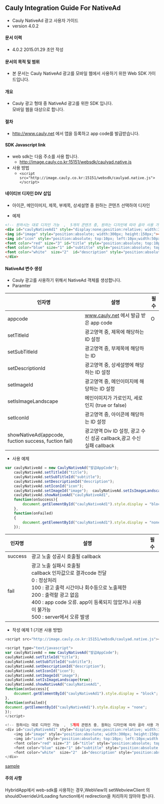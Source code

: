 ## Cauly Integration Guide For NativeAd

* Cauly NativeAd 광고 사용자 가이드
* version 4.0.2


#### 문서 이력
* 4.0.2 2015.01.29 초안 작성

#### 문서의 목적 및 범위
* 본 문서는 Cauly NativeAd 광고를 모바일 웹에서 사용하기 위한 Web SDK 가이드입니다. 

#### 개요
* Cauly 광고 형태 중 NativeAd 광고를 위한 SDK 입니다.<br/>모바일 웹을 대상으로 합니다.

#### 절차
* http://www.cauly.net 에서 앱을 등록하고 app code를 발급받습니다.


#### SDK Javascript link
+  web sdk는 다음 주소를 사용 합니다.
	-   http://image.cauly.co.kr:15151/websdk/caulyad.native.js
+  사용 방법
	- ```<script src="http://image.cauly.co.kr:15151/websdk/caulyad.native.js"></script>```

#### 네이티브 디자인 DIV 삽입
- 아이콘, 메인이미지, 제목, 부제목, 상세설명 중 원하는 콘텐츠 선택하여 디자인

- 예제
```html
<!-- 원하시는 대로 디자인 가능  ,  5개의 콘텐츠 중, 원하는 디자인에 따라 골라 사용 가능 -->
<div id="caulyNativeAd1" style="display:none;position:relative; width:300px; height:300px;">
<img id="image" style="position:absolute; width:300px; height:150px;"></img>
<img id="icon" style="position:absolute; top:10px; left:10px;width:50px; height:50px;"></img>
<font color="red" size="3" id="title" style="position:absolute; top:10px; left:100px;width:200px; height:50px;" ></font>
<font color="blue" size="1" id="subtitle" style="position:absolute; top:50px; left:100px;width:200px; height:50px;" ></font>
<font color="white"  size="2"  id="description" style="position:absolute; top:80px; left:100px;width:200px;"></font>
</div>
```
#### NativeAd 변수 생성
* Cauly 광고를 사용하기 위해서 NativeAd 객체를 생성합니다.
* Paramter

인자명|설명|필수
--- | --- | ---
appcode|www.cauly.net 에서 발급 받은 app code|O
setTitleId |광고영역 중, 제목에 해당하는 ID 설정|
setSubTitleId |광고영역 중, 부제목에 해당하는 ID|
setDescriptionId|광고영역 중, 상세설명에 해당하는 ID 설정 |
setImageId|광고영역 중, 메인이미지에 해당하는 ID 설정 |
setIsImageLandscape|메인이미지가 가로인지, 세로인지 (true or false)|
setIconId|광고영역 중, 아이콘에 해당하는 ID 설정|
showNativeAd(appcode, fuction success, fuction fail)|광고영역 Div ID 설정, 광고 수신 성공 callback,광고 수신 실패 callback|





* 사용 예제
```javascript
var caulyNativeAd = new CaulyNativeAd("발급AppCode");
	caulyNativeAd.setTitleId("title"); 
	caulyNativeAd.setSubTitleId("subtitle"); 
	caulyNativeAd.setDescriptionId("description"); 
	caulyNativeAd.setIconId("icon");   
	caulyNativeAd.setImageId("image"); 	caulyNativeAd.setIsImageLandscape(true); 
	caulyNativeAd.showNativeAd("caulyNativeAd1", 
	function(onSuccess){
		document.getElementById("caulyNativeAd1").style.display = "block";
	},
	function(onFailed)  
	{
		document.getElementById("caulyNativeAd1").style.display = "none";
	});
```




인자명|설명|필수
--- | --- | ---
success|광고 노출 성공시 호출될 callback|
fail| 광고 노출 실패시 호출될 <br/>callback 인자값으로 결과code 전달 <br/>0 : 정상처리 <br/>100 : 광고 출력 시간이나 회수등으로 노출제한 <br/>200 : 출력할 광고 없음 <br/>400 : app code 오류. app이 등록되지 않았거나 사용이 불가능 <br/>500 : server에서 오류 발생<br/>|



 






* 작성 예제 1 (기본 사용 방법)
```javascript
<script src="http://image.cauly.co.kr:15151/websdk/caulyad.native.js"></script>

<script type="text/javascript">
var caulyNativeAd = new CaulyNativeAd("발급AppCode");
caulyNativeAd.setTitleId("title"); 
caulyNativeAd.setSubTitleId("subtitle"); 
caulyNativeAd.setDescriptionId("description"); 
caulyNativeAd.setIconId("icon");   
caulyNativeAd.setImageId("image");
caulyNativeAd.setIsImageLandscape(true); 
caulyNativeAd.showNativeAd("caulyNativeAd1", 
function(onSuccess){
	document.getElementById("caulyNativeAd1").style.display = "block";
},
function(onFailed){
document.getElementById("caulyNativeAd1").style.display = "none";
});
</script>

<!-- 원하시는 대로 디자인 가능  ,  5개의 콘텐츠 중, 원하는 디자인에 따라 골라 사용 가능 -->
<div id="caulyNativeAd1" style="display:none;position:relative; width:300px; height:300px;margin-left: 100px;">
	<img id="image" style="position:absolute; width:300px; height:150px;"></img>
	<img id="icon" style="position:absolute; top:10px; left:10px;width:50px; height:50px;"></img>
	<font color="red" size="3" id="title" style="position:absolute; top:10px; left:100px;width:200px; height:50px;" ></font>
	<font color="blue" size="1" id="subtitle" style="position:absolute; top:50px; left:100px;width:200px; height:50px;" ></font>
	<font color="white"  size="2"  id="description" style="position:absolute; top:80px; left:100px;width:200px;"></font>
</div>
```

[sample](http://image.cauly.co.kr:15151/richad/test/native_web/sample/joins.html)
 
####  주의 사항
HybridApp에서 web-sdk를 사용하는 경우,WebView의 setWebviewClient 의 shouldOverrideUrlLoading function에서
redirection을 처리하지 않아야 합니다.  

